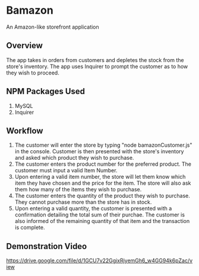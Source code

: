 # Bamazon
An Amazon-like storefront application

## Overview
The app takes in orders from customers and depletes the stock from the store's inventory. The app uses Inquirer to prompt the customer as to how they wish to proceed.

## NPM Packages Used
1. MySQL
2. Inquirer

## Workflow
1. The customer will enter the store by typing "node bamazonCustomer.js" in the console. Customer is then presented with the store's inventory and asked which product they wish to purchase.
2. The customer enters the product number for the preferred product. The customer must input a valid Item Number.
3. Upon entering a valid item number, the store will let them know which item they have chosen and the price for the item. The store will also ask them how many of the items they wish to purchase.
4. The customer enters the quantity of the product they wish to purchase. They cannot purchase more than the store has in stock.
5. Upon entering a valid quantity, the customer is presented with a confirmation detailing the total sum of their purchae. The customer is also informed of the remaining quantity of that item and the transaction is complete.

## Demonstration Video
https://drive.google.com/file/d/1GCU7v22GgixRjyemGh6_w4GG94k6pZac/view
